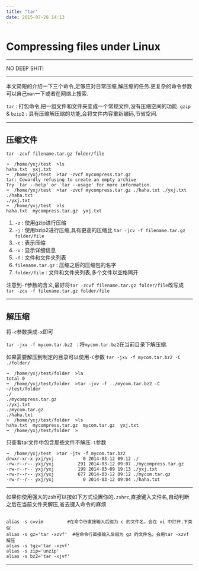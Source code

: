 ```yaml
---
title: "tar"
date: 2015-07-28 14:13
---
```


Compressing files under Linux
============

***************
NO DEEP SHIT!

**************

本文简短的介绍一下三个命令,足够应对日常压缩,解压缩的任务.更复杂的命令参数可以自己`man`一下或者在网络上搜索.

`tar` : 打包命令,把一组文件和文件夹变成一个常规文件,没有压缩空间的功能.
`gzip` & `bzip2` : 具有压缩解压缩的功能,会将文件内容重新编码,节省空间.

-------------------------------

压缩文件
------

`tar -zcvf filename.tar.gz folder/file`

```
➜  /home/yxj/test  >ls
haha.txt  yxj.txt
➜  /home/yxj/test  >tar -zvcf mycompress.tar.gz
tar: Cowardly refusing to create an empty archive
Try `tar --help' or `tar --usage' for more information.
➜  /home/yxj/test  >tar -zvcf mycompress.tar.gz ./haha.txt ./yxj.txt
./haha.txt
./yxj.txt
➜  /home/yxj/test  >ls
haha.txt  mycompress.tar.gz  yxj.txt
```

1. `-z` : 使用gzip进行压缩
2. `-j` : 使用bzip2进行压缩,具有更高的压缩比 `tar -jcv -f filename.tar.gz folder/file`
2. `-c` : 表示压缩
3. `-v` : 显示详细信息
4. `-f` : 文件和文件夹列表
5. `filename.tar.gz` : 压缩之后的压缩包的名字
6. `folder/file` : 文件和文件夹列表,多个文件以空格隔开

注意到`-f`参数的含义,最好将`tar -zcvf filename.tar.gz folder/file`改写成 `tar -zcv -f filename.tar.gz folder/file`


*********************

解压缩
-----------------

将`-c`参数换成`-x`即可

`tar -jxv -f mycom.tar.bz2 ` : 将`mycom.tar.bz2`在当前目录下解压缩.

如果需要解压到制定的目录可以使用`-C`参数
`tar -jxv -f mycom.tar.bz2 -C ./folder/`

```
➜  /home/yxj/test/folder  >la
total 0
➜  /home/yxj/test/folder  >tar -jxv -f ../mycom.tar.bz2 -C ~/test/folder
./
./mycompress.tar.gz
./yxj.txt
./mycom.tar.gz
./haha.txt
➜  /home/yxj/test/folder  >ls
haha.txt  mycompress.tar.gz  mycom.tar.gz  yxj.txt
➜  /home/yxj/test/folder  >
```

只查看tar文件中包含那些文件不解压`-t`参数

```
➜  /home/yxj/test  >tar -jtv -f mycom.tar.bz2
drwxr-xr-x yxj/yxj           0 2014-03-12 09:12 ./
-rw-r--r-- yxj/yxj         291 2014-03-12 09:07 ./mycompress.tar.gz
-rw-r--r-- yxj/yxj         199 2014-03-09 19:13 ./yxj.txt
-rw-r--r-- yxj/yxj         677 2014-03-12 09:12 ./mycom.tar.gz
-rw-r--r-- yxj/yxj           0 2014-03-12 09:04 ./haha.txt
```

**********************

如果你使用强大的zsh可以按如下方式设置你的`.zshrc`,直接键入文件名,自动判断之后在当前文件夹解压,省去键入命令的麻烦

```

alias -s c=vim         #在命令行直接输入后缀为 c 的文件名，会在 vi 中打开,下类似
alias -s gz='tar -xzvf'  #在命令行直接输入后缀为 gz 的文件名，会用tar -xzvf解压
alias -s tgz='tar -xzvf'
alias -s zip='unzip'
alias -s bz2='tar -xjvf'
```


--------------------
